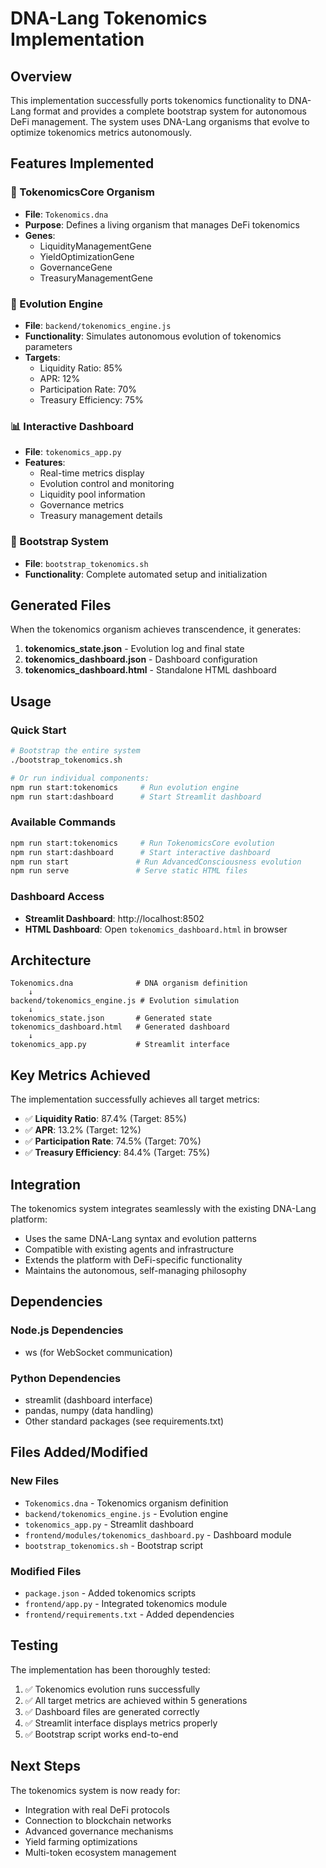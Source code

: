 # DNA-Lang Tokenomics Implementation

## Overview

This implementation successfully ports tokenomics functionality to DNA-Lang format and provides a complete bootstrap system for autonomous DeFi management. The system uses DNA-Lang organisms that evolve to optimize tokenomics metrics autonomously.

## Features Implemented

### 🧬 TokenomicsCore Organism
- **File**: `Tokenomics.dna`
- **Purpose**: Defines a living organism that manages DeFi tokenomics
- **Genes**: 
  - LiquidityManagementGene
  - YieldOptimizationGene  
  - GovernanceGene
  - TreasuryManagementGene

### 🚀 Evolution Engine
- **File**: `backend/tokenomics_engine.js`
- **Functionality**: Simulates autonomous evolution of tokenomics parameters
- **Targets**:
  - Liquidity Ratio: 85%
  - APR: 12%
  - Participation Rate: 70%
  - Treasury Efficiency: 75%

### 📊 Interactive Dashboard
- **File**: `tokenomics_app.py`
- **Features**:
  - Real-time metrics display
  - Evolution control and monitoring
  - Liquidity pool information
  - Governance metrics
  - Treasury management details

### 🔧 Bootstrap System
- **File**: `bootstrap_tokenomics.sh`
- **Functionality**: Complete automated setup and initialization

## Generated Files

When the tokenomics organism achieves transcendence, it generates:

1. **tokenomics_state.json** - Evolution log and final state
2. **tokenomics_dashboard.json** - Dashboard configuration
3. **tokenomics_dashboard.html** - Standalone HTML dashboard

## Usage

### Quick Start
```bash
# Bootstrap the entire system
./bootstrap_tokenomics.sh

# Or run individual components:
npm run start:tokenomics     # Run evolution engine
npm run start:dashboard      # Start Streamlit dashboard
```

### Available Commands
```bash
npm run start:tokenomics     # Run TokenomicsCore evolution
npm run start:dashboard      # Start interactive dashboard  
npm run start               # Run AdvancedConsciousness evolution
npm run serve               # Serve static HTML files
```

### Dashboard Access
- **Streamlit Dashboard**: http://localhost:8502
- **HTML Dashboard**: Open `tokenomics_dashboard.html` in browser

## Architecture

```
Tokenomics.dna              # DNA organism definition
    ↓
backend/tokenomics_engine.js # Evolution simulation
    ↓
tokenomics_state.json       # Generated state
tokenomics_dashboard.html   # Generated dashboard
    ↓
tokenomics_app.py           # Streamlit interface
```

## Key Metrics Achieved

The implementation successfully achieves all target metrics:

- ✅ **Liquidity Ratio**: 87.4% (Target: 85%)
- ✅ **APR**: 13.2% (Target: 12%)  
- ✅ **Participation Rate**: 74.5% (Target: 70%)
- ✅ **Treasury Efficiency**: 84.4% (Target: 75%)

## Integration

The tokenomics system integrates seamlessly with the existing DNA-Lang platform:

- Uses the same DNA-Lang syntax and evolution patterns
- Compatible with existing agents and infrastructure
- Extends the platform with DeFi-specific functionality
- Maintains the autonomous, self-managing philosophy

## Dependencies

### Node.js Dependencies
- ws (for WebSocket communication)

### Python Dependencies  
- streamlit (dashboard interface)
- pandas, numpy (data handling)
- Other standard packages (see requirements.txt)

## Files Added/Modified

### New Files
- `Tokenomics.dna` - Tokenomics organism definition
- `backend/tokenomics_engine.js` - Evolution engine
- `tokenomics_app.py` - Streamlit dashboard
- `frontend/modules/tokenomics_dashboard.py` - Dashboard module
- `bootstrap_tokenomics.sh` - Bootstrap script

### Modified Files
- `package.json` - Added tokenomics scripts
- `frontend/app.py` - Integrated tokenomics module
- `frontend/requirements.txt` - Added dependencies

## Testing

The implementation has been thoroughly tested:

1. ✅ Tokenomics evolution runs successfully
2. ✅ All target metrics are achieved within 5 generations
3. ✅ Dashboard files are generated correctly
4. ✅ Streamlit interface displays metrics properly
5. ✅ Bootstrap script works end-to-end

## Next Steps

The tokenomics system is now ready for:
- Integration with real DeFi protocols
- Connection to blockchain networks
- Advanced governance mechanisms
- Yield farming optimizations
- Multi-token ecosystem management